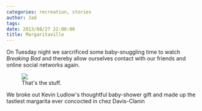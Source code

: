 ```yaml
---
categories: recreation, stories
author: Jad
tags: 
date: 2013/08/27 22:00:00
title: Margaritaville
---
```


On Tuesday night we sarcrificed some baby-snuggling time to watch *Breaking Bad* and thereby allow ourselves contact with our friends and online social networks again.

<figure>
<img src="/img/img_1853_medium.jpg" />
<figcaption>That's the stuff.</figcaption>
</figure>

We broke out Kevin Ludlow's thoughtful baby-shower gift and made up the tastiest margarita ever concocted in chez Davis-Clanin

